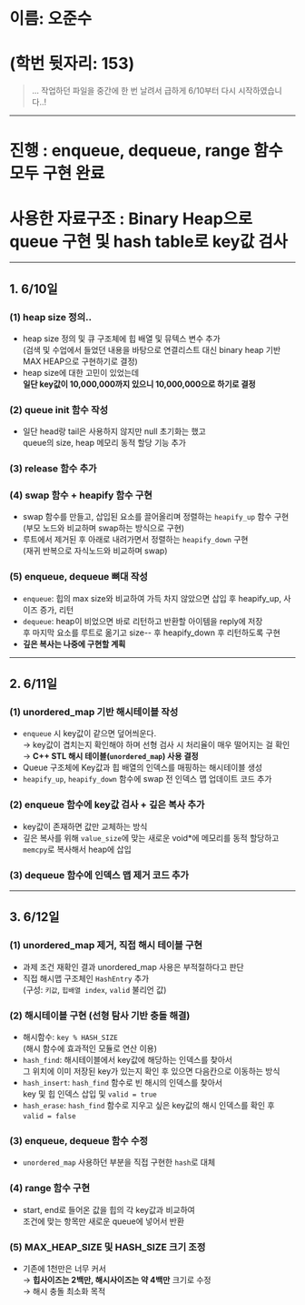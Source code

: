 # 이름: 오준수 
# (학번 뒷자리: 153)

> ... 작업하던 파일을 중간에 한 번 날려서 급하게 6/10부터 다시 시작하였습니다..!
---

# 진행 : enqueue, dequeue, range 함수 모두 구현 완료 
# 사용한 자료구조 : Binary Heap으로 queue 구현 및 hash table로 key값 검사


---

##  1. 6/10일

### (1) **heap size 정의..**
- heap size 정의 및 큐 구조체에 힙 배열 및 뮤텍스 변수 추가  
  (검색 및 수업에서 들었던 내용을 바탕으로 연결리스트 대신 binary heap 기반 MAX HEAP으로 구현하기로 결정)
- heap size에 대한 고민이 있었는데  
  **일단 key값이 10,000,000까지 있으니 10,000,000으로 하기로 결정**

### (2) **queue init 함수 작성**
- 일단 head랑 tail은 사용하지 않지만 null 초기화는 했고  
  queue의 size, heap 메모리 동적 할당 기능 추가

### (3) **release 함수 추가**

### (4) **swap 함수 + heapify 함수 구현**
- swap 함수를 만들고, 삽입된 요소를 끌어올리며 정렬하는 `heapify_up` 함수 구현  
  (부모 노드와 비교하며 swap하는 방식으로 구현)
- 루트에서 제거된 후 아래로 내려가면서 정렬하는 `heapify_down` 구현  
  (재귀 반복으로 자식노드와 비교하며 swap)

### (5) **enqueue, dequeue 뼈대 작성**
- `enqueue`: 힙의 max size와 비교하여 가득 차지 않았으면 삽입 후 heapify_up, 사이즈 증가, 리턴
- `dequeue`: heap이 비었으면 바로 리턴하고 반환할 아이템을 reply에 저장  
  후 마지막 요소를 루트로 옮기고 size-- 후 heapify_down 후 리턴하도록 구현
- **깊은 복사는 나중에 구현할 계획**

---

##  2. 6/11일

### (1) **unordered_map 기반 해시테이블 작성**
- `enqueue` 시 key값이 같으면 덮어씌운다.  
  → key값이 겹치는지 확인해야 하며 선형 검사 시 처리율이 매우 떨어지는 걸 확인  
  → **C++ STL 해시 테이블(`unordered_map`) 사용 결정**
- Queue 구조체에 Key값과 힙 배열의 인덱스를 매핑하는 해시테이블 생성
- `heapify_up`, `heapify_down` 함수에 swap 전 인덱스 맵 업데이트 코드 추가

### (2) **enqueue 함수에 key값 검사 + 깊은 복사 추가**
- key값이 존재하면 값만 교체하는 방식
- 깊은 복사를 위해 `value_size`에 맞는 새로운 void*에 메모리를 동적 할당하고  
  `memcpy`로 복사해서 heap에 삽입

### (3) **dequeue 함수에 인덱스 맵 제거 코드 추가**

---

##  3. 6/12일

### (1) **unordered_map 제거, 직접 해시 테이블 구현**
- 과제 조건 재확인 결과 unordered_map 사용은 부적절하다고 판단
- 직접 해시맵 구조체인 `HashEntry` 추가  
  (구성: `키값`, `힙배열 index`, `valid` 불리언 값)

### (2) **해시테이블 구현 (선형 탐사 기반 충돌 해결)**
- 해시함수: `key % HASH_SIZE`  
  (해시 함수에 효과적인 모듈로 연산 이용)
- `hash_find`: 해시테이블에서 key값에 해당하는 인덱스를 찾아서  
  그 위치에 이미 저장된 key가 있는지 확인 후 있으면 다음칸으로 이동하는 방식
- `hash_insert`: `hash_find` 함수로 빈 해시의 인덱스를 찾아서  
  key 및 힙 인덱스 삽입 및 `valid = true`
- `hash_erase`: `hash_find` 함수로 지우고 싶은 key값의 해시 인덱스를 확인 후 `valid = false`

### (3) **enqueue, dequeue 함수 수정**
- `unordered_map` 사용하던 부분을 직접 구현한 `hash`로 대체

### (4) **range 함수 구현**
- start, end로 들어온 값을 힙의 각 key값과 비교하여  
  조건에 맞는 항목만 새로운 queue에 넣어서 반환

### (5) **MAX_HEAP_SIZE 및 HASH_SIZE 크기 조정**
- 기존에 1천만은 너무 커서  
  → **힙사이즈는 2백만, 해시사이즈는 약 4백만** 크기로 수정  
  → 해시 충돌 최소화 목적
